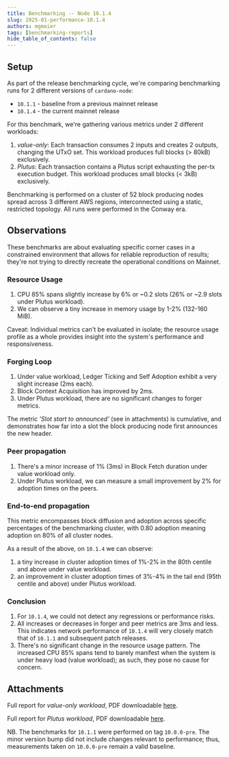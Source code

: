 ```yaml
---
title: Benchmarking -- Node 10.1.4
slug: 2025-01-performance-10.1.4
authors: mgmeier
tags: [benchmarking-reports]
hide_table_of_contents: false
---
```


## Setup

As part of the release benchmarking cycle, we're comparing benchmarking runs for 2 different versions of `cardano-node`:
* `10.1.1` - baseline from a previous mainnet release
* `10.1.4` - the current mainnet release

For this benchmark, we're gathering various metrics under 2 different workloads:
1. _value-only_: Each transaction consumes 2 inputs and creates 2 outputs, changing the UTxO set. This workload produces full blocks (> 80kB) exclusively.
2. _Plutus_: Each transaction contains a Plutus script exhausting the per-tx execution budget. This workload produces small blocks (< 3kB) exclusively.

Benchmarking is performed on a cluster of 52 block producing nodes spread across 3 different AWS regions, interconnected using a static, restricted topology. All runs
were performed in the Conway era.

## Observations

These benchmarks are about evaluating specific corner cases in a constrained environment that allows for reliable reproduction of results; they're not trying to directly recreate the operational conditions on Mainnet.  

### Resource Usage

1. CPU 85% spans slightly increase by 6% or ~0.2 slots (26% or ~2.9 slots under Plutus workload).
2. We can observe a tiny increase in memory usage by 1-2% (132-160 MiB).

Caveat: Individual metrics can't be evaluated in isolate; the resource usage profile as a whole provides insight into the system's performance and responsiveness.

### Forging Loop

1. Under value workload, Ledger Ticking and Self Adoption exhibit a very slight increase (2ms each).
2. Block Context Acquisition has improved by 2ms.
3. Under Plutus workload, there are no significant changes to forger metrics.

The metric _'Slot start to announced'_ (see in attachments) is cumulative, and demonstrates how far into a slot the block producing node first announces the new header.

### Peer propagation

1. There's a minor increase of 1% (3ms) in Block Fetch duration under value workload only.
2. Under Plutus workload, we can measure a small improvement by 2% for adoption times on the peers.

### End-to-end propagation

This metric encompasses block diffusion and adoption across specific percentages of the benchmarking cluster, with 0.80 adoption meaning adoption on 80% of all cluster nodes.  

As a result of the above, on `10.1.4` we can observe:
1. a tiny increase in cluster adoption times of 1%-2% in the 80th centile and above under value workload.
2. an improvement in cluster adoption times of 3%-4% in the tail end (95th centile and above) under Plutus workload.

### Conclusion

1. For `10.1.4`, we could not detect any regressions or performance risks.
2. All increases or decreases in forger and peer metrics are 3ms and less. This indicates network performance of `10.1.4` will very closely match that of `10.1.1` and subsequent patch releases.
3. There's no significant change in the resource usage pattern. The increased CPU 85% spans tend to barely manifest when the system is under heavy load (value workload); as such, they pose no cause for concern. 

## Attachments

Full report for _value-only workload_, PDF downloadable [here](../static/pdf/benchmarking/release-10.1.4.value-only.pdf).

Full report for _Plutus workload_, PDF downloadable [here](../static/pdf/benchmarking/release-10.1.4.plutus.pdf).  

NB. The benchmarks for `10.1.1` were performed on tag `10.0.0-pre`. The minor version bump did not include changes relevant to performance; thus, measurements taken on `10.0.0-pre` remain a valid baseline.

